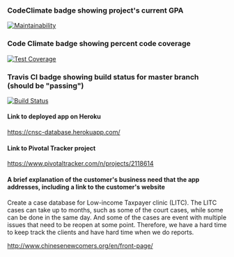 ### CodeClimate badge showing project's current GPA
[![Maintainability](https://api.codeclimate.com/v1/badges/1552fef7c8eaf2e4bf40/maintainability)](https://codeclimate.com/github/lstrgar/chinese-newcomers-service-center/maintainability)

### Code Climate badge showing percent code coverage
[![Test Coverage](https://api.codeclimate.com/v1/badges/1552fef7c8eaf2e4bf40/test_coverage)](https://codeclimate.com/github/lstrgar/chinese-newcomers-service-center/test_coverage)


### Travis CI badge showing build status for master branch (should be "passing")
[![Build Status](https://travis-ci.org/dsproch/chinese-newcomers-service-center.svg?branch=master)](https://travis-ci.org/dsproch/chinese-newcomers-service-center)


#### Link to deployed app on Heroku
https://cnsc-database.herokuapp.com/


#### Link to Pivotal Tracker project
https://www.pivotaltracker.com/n/projects/2118614


#### A brief explanation of the customer's business need that the app addresses, including a link to the customer's website

Create a case database for Low-income Taxpayer clinic (LITC). The LITC cases can take up to months, such as some of the court cases, while some can be done in the same day. And some of the cases are event with multiple issues that need to be reopen at some point. Therefore, we have a hard time to keep track the clients and have hard time when we do reports.

http://www.chinesenewcomers.org/en/front-page/

